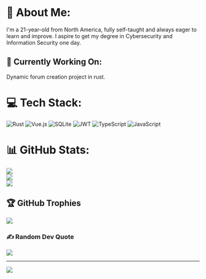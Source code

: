# 💫 About Me:
I'm a 21-year-old from North America, fully self-taught and always eager to learn and improve. I aspire to get my degree in Cybersecurity and Information Security one day.

## 🚀 Currently Working On:

Dynamic forum creation project in rust.

# 💻 Tech Stack:
![Rust](https://img.shields.io/badge/rust-%23000000.svg?style=for-the-badge&logo=rust&logoColor=white) ![Vue.js](https://img.shields.io/badge/vue.js-%2335495e.svg?style=for-the-badge&logo=vuedotjs&logoColor=%234FC08D) ![SQLite](https://img.shields.io/badge/sqlite-%2307405e.svg?style=for-the-badge&logo=sqlite&logoColor=white) ![JWT](https://img.shields.io/badge/JWT-black?style=for-the-badge&logo=JSON%20web%20tokens) ![TypeScript](https://img.shields.io/badge/typescript-%23007ACC.svg?style=for-the-badge&logo=typescript&logoColor=white) ![JavaScript](https://img.shields.io/badge/javascript-%23323330.svg?style=for-the-badge&logo=javascript&logoColor=%23F7DF1E)
# 📊 GitHub Stats:
![](https://github-readme-stats.vercel.app/api?username=Stipulations&theme=dark&hide_border=false&include_all_commits=true&count_private=true)<br/>
![](https://github-readme-streak-stats.herokuapp.com/?user=Stipulations&theme=dark&hide_border=false)<br/>
![](https://github-readme-stats.vercel.app/api/top-langs/?username=Stipulations&theme=dark&hide_border=false&include_all_commits=true&count_private=true&layout=compact&hide=SCSS,JavaScript,TypeScript,HTML,Dockerfile,CSS,Go,Vue)

## 🏆 GitHub Trophies
![](https://github-profile-trophy.vercel.app/?username=Stipulations&theme=radical&no-frame=false&no-bg=true&margin-w=4)

### ✍️ Random Dev Quote
![](https://quotes-github-readme.vercel.app/api?type=horizontal&theme=radical)

---
[![](https://visitcount.itsvg.in/api?id=Stipulations&icon=0&color=0)](https://visitcount.itsvg.in)

<!-- Proudly created with GPRM ( https://gprm.itsvg.in ) -->

